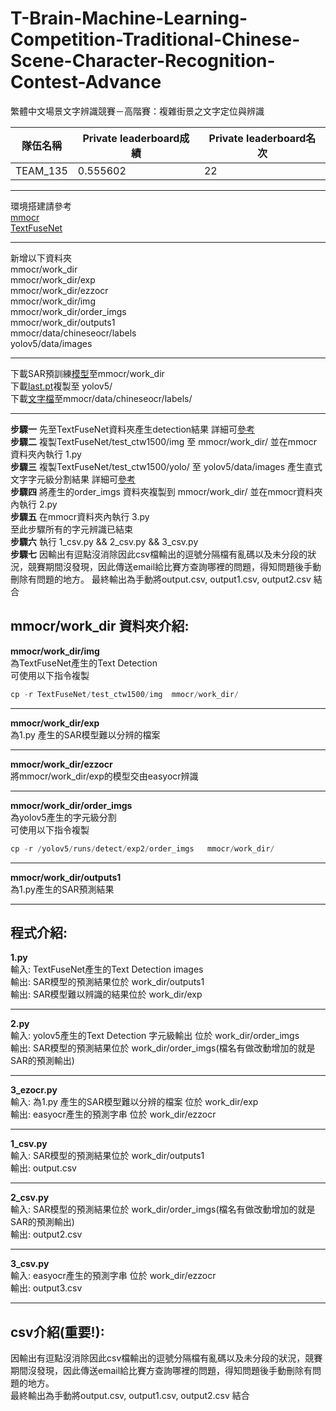 # T-Brain-Machine-Learning-Competition-Traditional-Chinese-Scene-Character-Recognition-Contest-Advance
繁體中文場景文字辨識競賽－高階賽：複雜街景之文字定位與辨識

|  隊伍名稱 | Private leaderboard成績  | Private leaderboard名次  |
| ------------ | ------------ | ------------ |
|  TEAM_135 |  0.555602 |  22 |


------------



環境搭建請參考  
[mmocr](https://github.com/ananzeng/T-Brain-Machine-Learning-Competition-Traditional-Chinese-Scene-Character-Recognition-Contest-Advance/blob/main/MMOCR_Tutorial_env_install_train_dataset.ipynb "mmocr")  
[TextFuseNet](https://github.com/ananzeng/T-Brain-Machine-Learning-Competition-Traditional-Chinese-Scene-Character-Recognition-Contest-Advance/blob/main/TextFuseNet.ipynb "TextFuseNet")

------------


新增以下資料夾  
mmocr/work_dir  
mmocr/work_dir/exp  
mmocr/work_dir/ezzocr  
mmocr/work_dir/img  
mmocr/work_dir/order_imgs  
mmocr/work_dir/outputs1  
mmocr/data/chineseocr/labels  
yolov5/data/images  

------------


下載SAR預訓練[模型](https://download.openmmlab.com/mmocr/textrecog/sar/sar_r31_parallel_decoder_chineseocr_20210507-b4be8214.pth "模型")至mmocr/work_dir  
下載[last.pt](https://drive.google.com/file/d/1Aq32QROGIP8976485F_xF49RPA1j40Cl/view?usp=sharing "last.pt")複製至 yolov5/  
下載[文字檔](https://drive.google.com/file/d/1xRzidgcAIz29ufCLLvbdV5JEtSA9VqsS/view?usp=sharing "文字檔")至mmocr/data/chineseocr/labels/  

------------


**步驟一** 先至TextFuseNet資料夾產生detection結果 詳細可[參考](https://github.com/ananzeng/T-Brain-Machine-Learning-Competition-Traditional-Chinese-Scene-Character-Recognition-Contest-Advance/blob/main/TextFuseNet/README.md "參考")  
**步驟二** 複製TextFuseNet/test_ctw1500/img  至 mmocr/work_dir/ 並在mmocr資料夾內執行 1.py  
**步驟三** 複製TextFuseNet/test_ctw1500/yolo/ 至 yolov5/data/images 產生直式文字字元級分割結果 詳細可[參考](https://github.com/ananzeng/T-Brain-Machine-Learning-Competition-Traditional-Chinese-Scene-Character-Recognition-Contest-Advance/blob/main/yolov5/README.md "參考")  
**步驟四** 將產生的order_imgs 資料夾複製到 mmocr/work_dir/ 並在mmocr資料夾內執行 2.py  
**步驟五** 在mmocr資料夾內執行 3.py  
至此步驟所有的字元辨識已結束  
**步驟六** 執行 1_csv.py && 2_csv.py && 3_csv.py  
**步驟七** 因輸出有逗點沒消除因此csv檔輸出的逗號分隔檔有亂碼以及未分段的狀況，競賽期間沒發現，因此傳送email給比賽方查詢哪裡的問題，得知問題後手動刪除有問題的地方。 最終輸出為手動將output.csv, output1.csv, output2.csv 結合  



## mmocr/work_dir 資料夾介紹:  
**mmocr/work_dir/img**  
為TextFuseNet產生的Text Detection  
可使用以下指令複製  
```python
cp -r TextFuseNet/test_ctw1500/img  mmocr/work_dir/  
```

------------


**mmocr/work_dir/exp**  
為1.py 產生的SAR模型難以分辨的檔案  

------------


**mmocr/work_dir/ezzocr**  
將mmocr/work_dir/exp的模型交由easyocr辨識  

------------


**mmocr/work_dir/order_imgs**  
為yolov5產生的字元級分割  
可使用以下指令複製  
```python
cp -r /yolov5/runs/detect/exp2/order_imgs   mmocr/work_dir/  
```

------------


**mmocr/work_dir/outputs1**  
為1.py產生的SAR預測結果  

------------


## 程式介紹:  
**1.py**  
輸入: TextFuseNet產生的Text Detection images  
輸出: SAR模型的預測結果位於 work_dir/outputs1  
輸出: SAR模型難以辨識的結果位於 work_dir/exp  

------------


**2.py**  
輸入: yolov5產生的Text Detection 字元級輸出 位於 work_dir/order_imgs  
輸出: SAR模型的預測結果位於 work_dir/order_imgs(檔名有做改動增加的就是SAR的預測輸出)  

------------


**3_ezocr.py**  
輸入: 為1.py 產生的SAR模型難以分辨的檔案 位於 work_dir/exp  
輸出: easyocr產生的預測字串 位於 work_dir/ezzocr  

------------


**1_csv.py**  
輸入: SAR模型的預測結果位於 work_dir/outputs1  
輸出: output.csv  

------------


**2_csv.py**  
輸入: SAR模型的預測結果位於 work_dir/order_imgs(檔名有做改動增加的就是SAR的預測輸出)  
輸出: output2.csv  

------------


**3_csv.py**  
輸入: easyocr產生的預測字串 位於 work_dir/ezzocr  
輸出: output3.csv  

------------

## csv介紹(重要!):  
因輸出有逗點沒消除因此csv檔輸出的逗號分隔檔有亂碼以及未分段的狀況，競賽期間沒發現，因此傳送email給比賽方查詢哪裡的問題，得知問題後手動刪除有問題的地方。  
最終輸出為手動將output.csv, output1.csv, output2.csv 結合  



